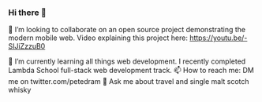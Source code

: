 ### Hi there 👋

👯 I’m looking to collaborate on an open source project demonstrating the modern mobile web.
Video explaining this project here: https://youtu.be/-SIJiZzzuB0

🌱 I’m currently learning all things web development. I recently completed Lambda School full-stack web development track.
📫 How to reach me: DM me on twitter.com/petedram
💬 Ask me about travel and single malt scotch whisky



<!--
**petedram/petedram** is a ✨ _special_ ✨ repository because its `README.md` (this file) appears on your GitHub profile.

Here are some ideas to get you started:

- 🔭 I’m currently working on ...
- 🌱 I’m currently learning ...
- 👯 I’m looking to collaborate on ...
- 🤔 I’m looking for help with ...
- 💬 Ask me about ...
- 📫 How to reach me: ...
- 😄 Pronouns: ...
- ⚡ Fun fact: ...
-->
